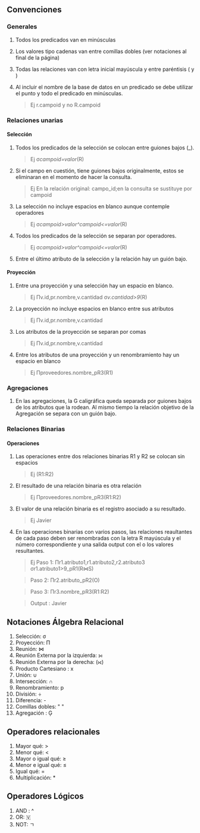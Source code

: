 ## **Convenciones**

### **Generales**

1. Todos los predicados van en minúsculas
2. Los valores tipo cadenas van entre comillas dobles (ver notaciones al final de la página)
3. Todas las relaciones van con letra inicial mayúscula y entre paréntisis ( y )

4. Al incluir el nombre de la base de datos en un predicado se debe utilizar el punto y todo el predicado en minúsculas.

   > Ej r.campoid y no R.campoid

### **Relaciones unarias**

#### **Selección**

1. Todos los predicados de la selección se colocan entre guiones bajos (\_).

   > Ej σ*campoid=valor*(R)

2. Si el campo en cuestión, tiene guiones bajos originalmente, estos se eliminaran en el momento de hacer la consulta.

   > Ej En la relación original: campo_id;en la consulta se sustituye por campoid

3. La selección no incluye espacios en blanco aunque contemple operadores

   > Ej σ*campoid>valor^campoid<=valor*(R)

4. Todos los predicados de la selección se separan por operadores.

   > Ej σ*campoid>valor^campoid<=valor*(R)

5. Entre el último atributo de la selección y la relación hay un guión bajo.

#### **Proyección**

1. Entre una proyección y una selección hay un espacio en blanco.

   > Ej Πv.id,pr.nombre,v.cantidad σ*v.cantidad>9*(R)

2. La proyección no incluye espacios en blanco entre sus atributos

   > Ej Πv.id,pr.nombre,v.cantidad

3. Los atributos de la proyección se separan por comas

   > Ej Πv.id,pr.nombre,v.cantidad

4. Entre los atributos de una proyección y un renombramiento hay un espacio en blanco

   > Ej Πproveedores.nombre_pR3(R1)

### **Agregaciones**

1. En las agregaciones, la G caligráfica queda separada por guiones bajos de los atributos que la rodean. Al mismo tiempo la relación objetivo de la Agregación se separa con un guión bajo.

### **Relaciones Binarias**

#### **Operaciones**

1. Las operaciones entre dos relaciones binarias R1 y R2 se colocan sin espacios

   > Ej (R1:R2)

2. El resultado de una relación binaria es otra relación

   > Ej Πproveedores.nombre_pR3(R1:R2)

3. El valor de una relación binaria es el registro asociado a su resultado.

   > Ej Javier

4. En las operaciones binarias con varios pasos, las relaciones reaultantes de cada paso deben ser renombradas con la letra R mayúscula y el número correspondiente y una salida output con el o los valores resultantes.

   > Ej
   > Paso 1: Πr1.atributo1,r1.atributo2,r2.atributo3 σr1.atributo1>9_pR1(R⋈S)

   > Paso 2: Πr2.atributo_pR2(O)

   > Paso 3: Πr3.nombre_pR3(R1:R2)

   > Output : Javier

## Notaciones Álgebra Relacional

1. Selección: σ
2. Proyección: Π
3. Reunión: ⋈
4. Reunión Externa por la izquierda: ⟕
5. Reunión Externa por la derecha: (⟖)
6. Producto Cartesiano : x
7. Unión: ∪
8. Intersección: ∩
9. Renombramiento: p
10. División: ÷
11. Diferencia: -
12. Comillas dobles: " "
13. Agregación : Ģ

## Operadores relacionales

1. Mayor qué: >
2. Menor qué: <
3. Mayor o igual qué: ≥
4. Menor e igual qué: ≤
5. Igual qué: =
6. Multiplicación: \*

## Operadores Lógicos

1. AND : ^
2. OR: 🇻
3. NOT: ㄱ
